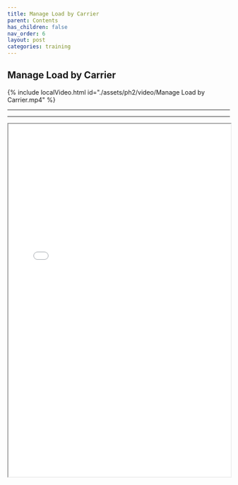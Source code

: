 ```yaml
---
title: Manage Load by Carrier
parent: Contents
has_children: false
nav_order: 6
layout: post
categories: training
---
```



## Manage Load by Carrier

{% include localVideo.html id="./assets/ph2/video/Manage Load by Carrier.mp4" %}

---
---

<iframe width="100%" height="800" src="./assets/ph2/PETAL - Manage Load by carrier V1.0.pdf">



